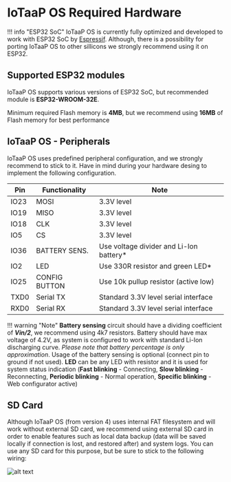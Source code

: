 # IoTaaP OS Required Hardware

!!! info "ESP32 SoC"
    IoTaaP OS is currently fully optimized and developed to work with ESP32 SoC by [Espressif](https://www.espressif.com/en/products/socs/esp32/overview). 
    Although, there is a possibility for porting IoTaaP OS to other sillicons we strongly recommend using it on ESP32.

## Supported ESP32 modules

IoTaaP OS supports various versions of ESP32 SoC, but recommended module is **ESP32-WROOM-32E**.

Minimum required Flash memory is **4MB**, but we recommend using **16MB** of Flash memory for best performance

## IoTaaP OS - Peripherals

IoTaaP OS uses predefined peripheral configuration, and we strongly recommend to stick to it. Have in mind during your hardware desing to implement the following configuration. 

 | **Pin** | **Functionality** | **Note**                                |
 | ------- | ----------------- | --------------------------------------- |
 | IO23    | MOSI              | 3.3V level                              |
 | IO19    | MISO              | 3.3V level                              |
 | IO18    | CLK               | 3.3V level                              |
 | IO5     | CS                | 3.3V level                              |
 | IO36    | BATTERY SENS.     | Use voltage divider and Li-Ion battery* |
 | IO2     | LED               | Use 330R resistor and green LED*        |
 | IO25    | CONFIG BUTTON     | Use 10k pullup resistor (active low)    |
 | TXD0    | Serial TX         | Standard 3.3V level serial interface    |
 | RXD0    | Serial RX         | Standard 3.3V level serial interface    |

!!! warning "Note"
    **Battery sensing** circuit should have a dividing coefficient of ***Vin/2***, we recommend using 4k7 resistors. Battery should have max voltage of 4.2V,
    as system is configured to work with standard Li-Ion discharging curve. *Please note that battery percentage is only approximation*. Usage of the battery sensing is
    optional (connect pin to ground if not used).
    **LED** can be any LED with resistor and it is used for system status indication (**Fast blinking** - Connecting, **Slow blinking** - Reconnecting, **Periodic blinking** - Normal operation, **Specific blinking** - Web configurator active)

## SD Card
Although IoTaaP OS (from version 4) uses internal FAT filesystem and will work without external SD card, we recommend using external SD card in order to enable features such as local data backup (data will be saved locally if connection
is lost, and restored after) and system logs. You can use any SD card for this purpose, but be sure to stick to the following wiring:

![alt text](https://files.iotaap.io/assets/iotaap-os/assets/esp32-sd-card-wiring.jpg "SD Card wiring")
